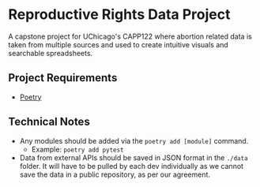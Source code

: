 # Reproductive Rights Data Project
A capstone project for UChicago's CAPP122 where abortion related data is taken from multiple sources and used to create 
intuitive visuals and searchable spreadsheets.

## Project Requirements
- [Poetry](https://python-poetry.org/docs/basic-usage/)

## Technical Notes
- Any modules should be added via the `poetry add [module]` command.
  - Example: `poetry add pytest`
- Data from external APIs should be saved in JSON format in the `./data` folder. It will have to be pulled by each dev individually as we cannot save the data in a public repository, as per our agreement.
